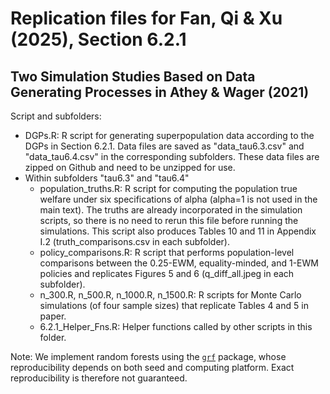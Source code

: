 # Replication files for Fan, Qi & Xu (2025), Section 6.2.1
## Two Simulation Studies Based on Data Generating Processes in Athey & Wager (2021)
Script and subfolders:
- DGPs.R: R script for generating superpopulation data according to the DGPs in Section 6.2.1. Data files are saved as "data_tau6.3.csv" and "data_tau6.4.csv" in the corresponding subfolders. These data files are zipped on Github and need to be unzipped for use.
- Within subfolders "tau6.3" and "tau6.4"
  - population_truths.R: R script for computing the population true welfare under six specifications of alpha (alpha=1 is not used in the main text). The truths are already incorporated in the simulation scripts, so there is no need to rerun this file before running the simulations. This script also produces Tables 10 and 11 in Appendix I.2 (truth_comparisons.csv in each subfolder).
  - policy_comparisons.R: R script that performs population-level comparisons between the 0.25-EWM, equality-minded, and 1-EWM policies and replicates Figures 5 and 6 (q_diff_all.jpeg in each subfolder).
  - n_300.R, n_500.R, n_1000.R, n_1500.R: R scripts for Monte Carlo simulations (of four sample sizes) that replicate Tables 4 and 5 in paper.
  - 6.2.1_Helper_Fns.R: Helper functions called by other scripts in this folder.

Note: We implement random forests using the [`grf`](https://grf-labs.github.io/grf/reference/index.html) package, whose reproducibility depends on both seed and computing platform. Exact reproducibility is therefore not guaranteed. 